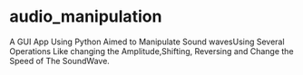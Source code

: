 # audio_manipulation
A GUI App Using Python Aimed to Manipulate Sound wavesUsing Several Operations Like changing the Amplitude,Shifting, Reversing and Change the Speed of The SoundWave. 
